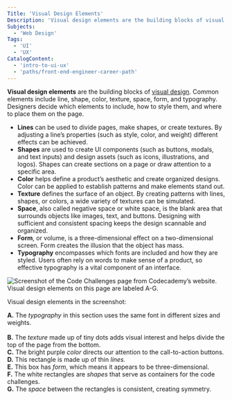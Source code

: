 ```yaml
---
Title: 'Visual Design Elements'
Description: 'Visual design elements are the building blocks of visual design. Common elements include line, shape, color, texture, space, form, and typography.'
Subjects:
  - 'Web Design'
Tags:
  - 'UI'
  - 'UX'
CatalogContent:
  - 'intro-to-ui-ux'
  - 'paths/front-end-engineer-career-path'
---
```


**Visual design elements** are the building blocks of [visual design](https://www.codecademy.com/resources/docs/uiux/visual-design). Common elements include line, shape, color, texture, space, form, and typography. Designers decide which elements to include, how to style them, and where to place them on the page.

- **Lines** can be used to divide pages, make shapes, or create textures. By adjusting a line’s properties (such as style, color, and weight) different effects can be achieved.
- **Shapes** are used to create UI components (such as buttons, modals, and text inputs) and design assets (such as icons, illustrations, and logos). Shapes can create sections on a page or draw attention to a specific area.
- **Color** helps define a product’s aesthetic and create organized designs. Color can be applied to establish patterns and make elements stand out.
- **Texture** defines the surface of an object. By creating patterns with lines, shapes, or colors, a wide variety of textures can be simulated.
- **Space**, also called negative space or white space, is the blank area that surrounds objects like images, text, and buttons. Designing with sufficient and consistent spacing keeps the design scannable and organized.
- **Form**, or volume, is a three-dimensional effect on a two-dimensional screen. Form creates the illusion that the object has mass.
- **Typography** encompasses which fonts are included and how they are styled. Users often rely on words to make sense of a product, so effective typography is a vital component of an interface.

![Screenshot of the Code Challenges page from Codecademy’s website. Visual design elements on this page are labeled A-G.](https://raw.githubusercontent.com/Codecademy/docs/main/media/visual-design-elements.png)

Visual design elements in the screenshot:

**A.** The _typography_ in this section uses the same font in different sizes and weights.<br>  
**B.** The _texture_ made up of tiny dots adds visual interest and helps divide the top of the page from the bottom.<br>
**C.** The bright purple _color_ directs our attention to the call-to-action buttons.<br>
**D.** This rectangle is made up of thin _lines._<br>
**E.** This box has _form_, which means it appears to be three-dimensional.<br>
**F.** The white rectangles are _shapes_ that serve as containers for the code challenges.<br>
**G.** The _space_ between the rectangles is consistent, creating symmetry.<br>
